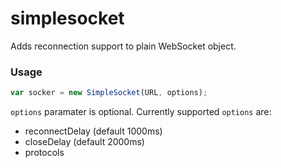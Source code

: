 simplesocket
============

Adds reconnection support to plain WebSocket object.


### Usage


```js
var socker = new SimpleSocket(URL, options);
```

`options` paramater is optional. Currently supported `options` are:

- reconnectDelay (default 1000ms)
- closeDelay (default 2000ms)
- protocols 